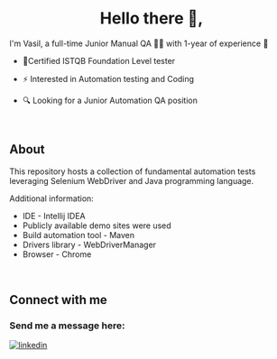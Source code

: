 # <div align="center">Hello there 👋, 

I'm Vasil, a full-time Junior Manual QA 👨‍💻 with 1-year of experience 🚀</div>  
  

- 🥇Certified ISTQB Foundation Level tester
  

- ⚡ Interested in Automation testing and Coding  
  

- 🔍 Looking for a Junior Automation QA position  
  

<br/>  


## About  
This repository hosts a collection of fundamental automation tests leveraging Selenium WebDriver and Java programming language.

Additional information: 
* IDE - Intellij IDEA
* Publicly available demo sites were used
* Build automation tool - Maven
* Drivers library - WebDriverManager
* Browser - Chrome  
  

<br/>  


## Connect with me  


### Send me a message here:  
<a href="https://linkedin.com/in/vasil-yanchevski/" target="_blank">
<img src=https://img.shields.io/badge/linkedin-%231E77B5.svg?&style=for-the-badge&logo=linkedin&logoColor=white alt=linkedin style="margin-bottom: 5px;" />
</a>  

<br />
